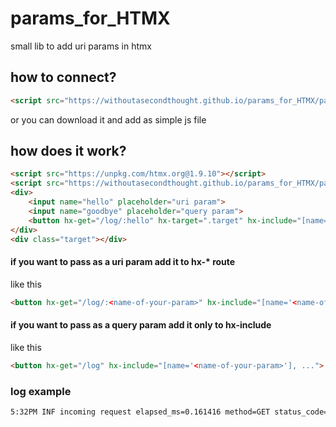 # params_for_HTMX
small lib to add uri params in htmx 

## how to connect?
```html
<script src="https://withoutasecondthought.github.io/params_for_HTMX/paramsForHTMX.js" defer></script>
```
or you can download it and add as simple js file

## how does it work?

```html
<script src="https://unpkg.com/htmx.org@1.9.10"></script>
<script src="https://withoutasecondthought.github.io/params_for_HTMX/paramsForHTMX.js" defer></script>
<div>
    <input name="hello" placeholder="uri param">
    <input name="goodbye" placeholder="query param">
    <button hx-get="/log/:hello" hx-target=".target" hx-include="[name='hello'],[name='goodbye']">send</button>
</div>
<div class="target"></div>
```

#### if you want to pass as a uri param add it to hx-* route
like this 
```html
<button hx-get="/log/:<name-of-your-param>" hx-include="[name='<name-of-your-param>'], ..."> some txt </button>
```
#### if you want to pass as a query param add it only to hx-include
like this
```html
<button hx-get="/log" hx-include="[name='<name-of-your-param>'], ..."> some txt </button>
```


### log example
```bash
5:32PM INF incoming request elapsed_ms=0.161416 method=GET status_code=200 url=/log/how_to_be_happy?goodbye=idk
```
